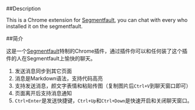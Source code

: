 ##Description

This is a Chrome extension for [Segmentfault](http://segmentfault.com), you can chat with every who installed it on the segmentfault.

##简介

这是一个[Segmentfault](http://segmentfault.com)特制的Chrome插件，通过插件你可以和任何装了这个插件的人在Segmentfault上愉快的聊天。

1. 发送消息同步到其它页面
1. 消息是Markdown语法，支持代码高亮
1. 支持发送消息，颜文字表情和粘贴传图（复制图片后`Ctrl+V`到聊天窗口即可）
1. 页面离开后支持消息通知
1. `Ctrl+Enter`是发送快捷键，`Ctrl+Up`和`Ctrl+Down`是快速开启和关闭聊天窗口。